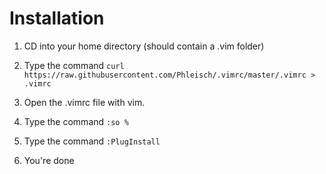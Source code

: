 # Installation

1. CD into your home directory (should contain a .vim folder)

2. Type the command `curl https://raw.githubusercontent.com/Phleisch/.vimrc/master/.vimrc > .vimrc`

3. Open the .vimrc file with vim.

4. Type the command `:so %`

5. Type the command `:PlugInstall`

6. You're done

